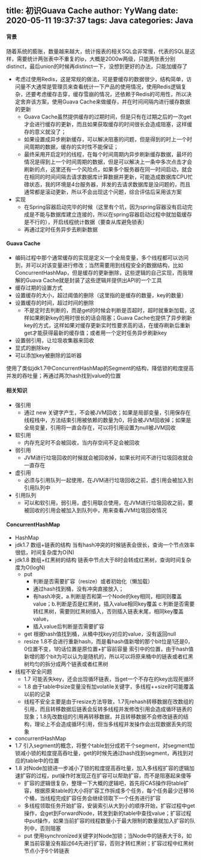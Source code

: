 title: 初识Guava Cache
author: YyWang
date: 2020-05-11 19:37:37
tags: Java
categories: Java
---

#### 背景
随着系统的膨胀，数量越来越大，统计报表的相关SQL会非常慢，代表的SQL是这样，需要统计两张表中不重复的ip，大概是2000w两级，只能两张表分别distinct，最后union的时候再distinct一下，没想到更好的办法，只能加缓存了

* 考虑过使用Redis，这是常规的做法，可是要缓存的数据很少，结构简单，访问量不大通常是管理员来查看统计一下产品的使用情况，使用Redis逻辑复杂，还要考虑缓存击穿，缓存雪崩的情况，还依赖于Redis的可用性，所以决定舍弃该方案，使用Guava Cache来做缓存，并在时间间隔内进行缓存数据的更新
	* Guava Cache虽然提供缓存的过期时间，但是只有在过期之后的一次get才会进行缓存的更新，而且如果获取缓存的时间很长会造成阻塞，这样缓存的意义就没了；
	* 如果设置成异步刷新缓存，可以解决阻塞的问题，但是得到的时上一个时间周期的数据，缓存的实时性不能保证；
	* 最终采用开启定时的线程，在每个时间周期内异步刷新缓存数据，最坏的情况是得到上一个时间周期的数据，但是可以解决上一条中多次点击才会刷新的点，这里还有一个风险点，如果多个服务器在同一时间启动，就会在相同的时间间隔去请求数据库计算数据并更新，可能造成数据库CPU忙碌状态，我的环境是4台服务器，并发的去请求数据库是没问题的，而且通常都是滚动更新，所以不会出现这个问题，综合评估后采用该方案
* 实现
	* 在Spring容器启动完毕的时候（这里有个坑，因为spring容器没有启动完成是不能与数据库建立连接的，所以在spring容器启动过程中就加载缓存是不行的），开启线程统计数据（要查从库避免锁表）
	* 再通过定时任务异步去刷新数据

#### Guava Cache
* 编码过程中那个通常缓存的实现是定义一个全局变量，多个线程都可以访问到，并可以对该变量进行修改；当然需要用到线程安全的数据结构，比如ConcurrentHashMap，但是缓存的更新删除，这些逻辑的自己实现，而我理解的Guava Cache就是封装了这些逻辑并提供出API的一个工具
* 缓存过期的设置方式
* 设置缓存的大小，超过阈值的删除（这里指的是缓存的数量，key的数量）
* 设置缓存的时间，超过时间的删除
	* 不是定时去判断的，而是get的时候会判断是否超时，超时就重新加载，这样如果刷新key的用时很长的话会阻塞；Guava Cache也提供了异步刷新key的方式，这样如果对缓存更新实时性要求高的话，在缓存刷新后重新get才能获得最新的缓存值；或者用一个定时任务异步刷新key
* 设置弱引用，让垃圾收集器来回收
* 显式的删除key
* 可以添加key被删除的监听器

使用了类似jdk1.7中ConcurrentHashMap的Segment的结构，降低锁的粒度提高并发的吞吐量；再通过两次hash找到value的位置

#### 相关知识

* 强引用
	* 通过 new 关键字产生，不会被JVM回收；如果是局部变量，引用保存在线程栈中，方法结束引用被依赖的数量为0，将会被JVM回收掉；如果是全局变量，引用将一直会存在，可以将引用设置为null被JVM回收
* 软引用
	* 内存充足时不会被回收，当内存空间不足会被回收
* 弱引用
	* JVM进行垃圾回收的时候就会被回收掉，如果长时间不进行垃圾回收就会一直存在
* 虚引用
	* 必须与引用队列一起使用，在JVM进行垃圾回收之前，虚引用会被加入到引用队列中
* 引用队列
	*	可以和软引用，弱引用，虚引用联合使用，在JVM进行垃圾回收之前，要被回收的引用会被加入到队列中，用来查看JVM垃圾回收情况 

#### ConcurrentHashMap

* HashMap
* jdk1.7 数组+链表的结构 当有hash冲突的时候链表会很长，查询一个节点效率很低，时间复杂度为O(N)
* jdk1.8 数组+红黑树的结构 链表中节点大于8时会转成红黑树，查询时间复杂度为O(logN)
	* put 
		* 判断是否需要扩容（resize）或者初始化（懒加载）
		* 通过hash找到桶，没有冲突直接放入；
		* 有hash冲突，a.判断是否和第一个Node的key相同，相同则覆盖value；b.判断是否是红黑树，插入value相同key覆盖 c.判断是否需要转红黑树，需要则红黑树插入，否则插入链表末尾，相同key覆盖value，
		* 插入value后判断是否需要扩容
	* get 根据hash值找到桶，从桶中找key对应的value，没有返回null
	* resize 1.8不会进行重新hash，而是看hash值新增的那个bit位是1还是0，0位置不变，1的话位置是原位置+扩容前容量 索引中的位置，由于hash值新增的那个bit为可以认为是随机的，所以可以将原来桶中的链表或者红黑树均匀的拆分成两个链表或者红黑树
* 线程不安全问题
	* 1.7 可能丢失key，还会出现循环链表，当get一个不存在的key出现死循环
	* 1.8 由于table中size变量没有加volatile关键字，多线程++size时可能覆盖以前的记录
	* 线程不安全主要是由于resize方法导致，1.7先rehash转移数据在改数组的引用，而且转移数据后链表会反转多线程并发修改引用会造成循环链表的现象；1.8先改数组的引用再转移数据，并且转移数据不会修改链表的结构，理论上不会造成循环引用，但当多线程并发操作会出现数据丢失的现象
* concurrentHashMap
* 1.7 引入segment的概念，将整个table划分成若干个segment，对segment加锁减小锁的粒度提高吞吐量，get的时候先通过hash找到segment，再找到对应的table中的位置
* 1.8 对Node加锁进一步减小了锁的粒度提高吞吐量，加入多线程扩容的逻辑加速扩容的过程，put操作时发现正在扩容可以帮助扩容，而不是阻塞起来傻等
	* 扩容的逻辑很复杂，整理一下大概的逻辑吧，首先将CAS操作将table扩容，根据原来table的大小将扩容工作拆成多个任务，每个任务最少迁移16个桶，当线程完成扩容任务会继续领取下一个任务进行扩容
	* 多线程领取任务开始扩容，安装索引从大到小的顺序开始，扩容过程中get操作，会get到ForwardNode，转发到新的table中查找value；扩容过程中put操作，如果当前扩容的线程数量小于最大限制的数量就加入扩容的队列中，否则阻塞
	* put 使用synchronized关键字对Node加锁；当Node中的链表大于8，如果当前容量没有超过64先进行扩容，否则才转红黑树；扩容过程中红黑树节点小于6个转链表

